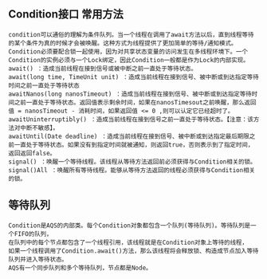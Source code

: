 ## Condition接口 常用方法
    condition可以通俗的理解为条件队列。当一个线程在调用了await方法以后，直到线程等待的某个条件为真的时候才会被唤醒。这种方式为线程提供了更加简单的等待/通知模式。Condition必须要配合锁一起使用，因为对共享状态变量的访问发生在多线程环境下。一个Condition的实例必须与一个Lock绑定，因此Condition一般都是作为Lock的内部实现。
    await() ：造成当前线程在接到信号或被中断之前一直处于等待状态。
    await(long time, TimeUnit unit) ：造成当前线程在接到信号、被中断或到达指定等待时间之前一直处于等待状态
    awaitNanos(long nanosTimeout) ：造成当前线程在接到信号、被中断或到达指定等待时间之前一直处于等待状态。返回值表示剩余时间，如果在nanosTimesout之前唤醒，那么返回值 = nanosTimeout - 消耗时间，如果返回值 <= 0 ,则可以认定它已经超时了。
    awaitUninterruptibly() ：造成当前线程在接到信号之前一直处于等待状态。【注意：该方法对中断不敏感】。
    awaitUntil(Date deadline) ：造成当前线程在接到信号、被中断或到达指定最后期限之前一直处于等待状态。如果没有到指定时间就被通知，则返回true，否则表示到了指定时间，返回返回false。
    signal() ：唤醒一个等待线程。该线程从等待方法返回前必须获得与Condition相关的锁。
    signal()All ：唤醒所有等待线程。能够从等待方法返回的线程必须获得与Condition相关的锁。
## 等待队列
    Condition是AQS的内部类。每个Condition对象都包含一个队列(等待队列)。等待队列是一个FIFO的队列，
    在队列中的每个节点都包含了一个线程引用，该线程就是在Condition对象上等待的线程，
    如果一个线程调用了Condition.await()方法，那么该线程将会释放锁、构造成节点加入等待队列并进入等待状态。
    AQS有一个同步队列和多个等待队列，节点都是Node。
    
